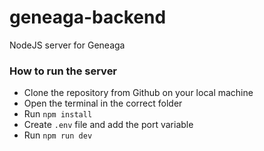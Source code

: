 # geneaga-backend
NodeJS server for Geneaga

### How to run the server

- Clone the repository from Github on your local machine
- Open the terminal in the correct folder
- Run `npm install`
- Create `.env` file and add the port variable
- Run `npm run dev`
